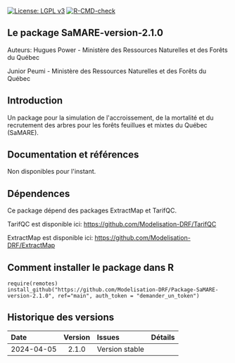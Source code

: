 [![License: LGPL v3](https://img.shields.io/badge/License-LGPL%20v3-blue.svg)](https://www.gnu.org/licenses/lgpl-3.0) [![R-CMD-check](https://github.com/Modelisation-DRF/RNatura2014/actions/workflows/R-CMD-check.yaml/badge.svg)](https://github.com/Modelisation-DRF/RNatura2014/actions/workflows/R-CMD-check.yaml)

## Le package SaMARE-version-2.1.0

Auteurs: 
Hugues Power - Ministère des Ressources Naturelles et des Forêts du Québec

Junior Peumi - Ministère des Ressources Naturelles et des Forêts du Québec

## Introduction
Un package pour la simulation de l'accroissement, de la mortalité et du recrutement des arbres pour les forêts feuillues et mixtes du Québec (SaMARE).


## Documentation et références
Non disponibles pour l'instant.

## Dépendences
Ce package dépend des packages ExtractMap et TarifQC.

TarifQC est disponible ici: https://github.com/Modelisation-DRF/TarifQC

ExtractMap est disponible ici: https://github.com/Modelisation-DRF/ExtractMap

## Comment installer le package dans R
```{r eval=FALSE, echo=FALSE, message=FALSE, warning=FALSE}
require(remotes)
install_github("https://github.com/Modelisation-DRF/Package-SaMARE-version-2.1.0", ref="main", auth_token = "demander_un_token")
```

## Historique des versions
| Date |  Version  | Issues |      Détails     |
|:-----|:---------:|:-------|:-----------------|
| 2024-04-05 |	2.1.0 |		Version stable |

